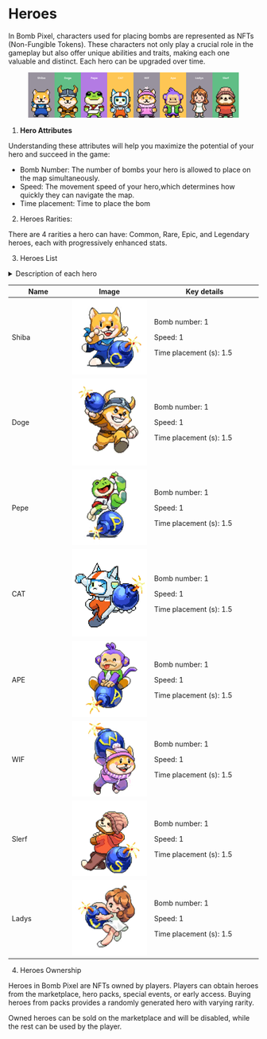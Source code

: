 # Heroes

In Bomb Pixel, characters used for placing bombs are represented as NFTs (Non-Fungible Tokens). These characters not only play a crucial role in the gameplay but also offer unique abilities and traits, making each one valuable and distinct. Each hero can be upgraded over time.

<figure><img src="../../.gitbook/assets/heroes (2).png" alt=""><figcaption></figcaption></figure>

1. **Hero Attributes**

Understanding these attributes will help you maximize the potential of your hero and succeed in the game:

* Bomb Number: The number of bombs your hero is allowed to place on the map simultaneously.
* Speed: The movement speed of your hero,which determines how quickly they can navigate the map.
* Time placement: Time to place the bom

2. Heroes Rarities:

There are 4 rarities a hero can have: Common, Rare, Epic, and Legendary heroes, each with progressively enhanced stats.

3. Heroes List

<details>

<summary>Description of each hero</summary>

* [x] Shiba: a swift and brave warrior, combining an adorable look with unyielding determination. A master of bomb placement, Shiba brings unwavering spirit to every battle.

- [x] Doge: a brave warrior inspired by the Dogecoin meme coin, featuring Viking armor and a playful, lovable fighting spirit.

* [x] Pepe: a skilled martial artist inspired by the Pepe meme coin, featuring a martial arts outfit and a cheerful smile, bringing humor and positive energy to every match.

- [x] WIF: a lovable and warm character, featuring a cute pink outfit and a cozy beanie. Bringing a friendly and cheerful vibe, WIF embodies gentleness in the midst of intense battles.

* [x] CAT: a cute and bold character inspired by the world of meme coins. Dressed in a spacesuit with sharp eyes, CAT is both adorable and agile.

- [x] APE: a strong and stylish character with striking purple hair and a bold green jacket, exuding confidence and uniqueness.

* [x] Slerf: an adorable character with a relaxed vibe. Wearing a cozy beanie and a simple red shirt, SLERF exudes warmth, friendliness, and a cheerful demeanor.

- [x] Ladies: a charming and elegant character with curly brown hair and a minimalist style. Inspired by meme coins, Ladies brings a graceful yet modern vibe to the dynamic world of the bombing game.

</details>

<table><thead><tr><th width="143">Name</th><th width="212">Image</th><th width="277">Key details</th></tr></thead><tbody><tr><td>Shiba</td><td><img src="../../.gitbook/assets/image (2) (1).png" alt="" data-size="original"></td><td><p>Bomb number: 1</p><p>Speed: 1</p><p>Time placement (s): 1.5</p></td></tr><tr><td>Doge</td><td><img src="../../.gitbook/assets/image (3) (1).png" alt="" data-size="original"></td><td><p>Bomb number: 1</p><p>Speed: 1</p><p>Time placement (s): 1.5</p></td></tr><tr><td>Pepe</td><td><img src="../../.gitbook/assets/image (4) (1).png" alt="" data-size="original"></td><td><p>Bomb number: 1</p><p>Speed: 1</p><p>Time placement (s): 1.5</p></td></tr><tr><td>CAT</td><td><img src="../../.gitbook/assets/image (7).png" alt="" data-size="original"></td><td><p>Bomb number: 1</p><p>Speed: 1</p><p>Time placement (s): 1.5</p></td></tr><tr><td>APE</td><td><img src="../../.gitbook/assets/image (9).png" alt="" data-size="original"></td><td><p>Bomb number: 1</p><p>Speed: 1</p><p>Time placement (s): 1.5</p></td></tr><tr><td>WIF</td><td><img src="../../.gitbook/assets/image (5).png" alt="" data-size="original"></td><td><p>Bomb number: 1</p><p>Speed: 1</p><p>Time placement (s): 1.5</p></td></tr><tr><td>Slerf</td><td><img src="../../.gitbook/assets/image (8).png" alt="" data-size="original"></td><td><p>Bomb number: 1</p><p>Speed: 1</p><p>Time placement (s): 1.5</p></td></tr><tr><td>Ladys</td><td><img src="../../.gitbook/assets/image (6).png" alt="" data-size="original"></td><td><p>Bomb number: 1</p><p>Speed: 1</p><p>Time placement (s): 1.5</p></td></tr></tbody></table>

4. Heroes Ownership

Heroes in Bomb Pixel are NFTs owned by players. Players can obtain heroes from the marketplace, hero packs, special events, or early access. Buying heroes from packs provides a randomly generated hero with varying rarity.

Owned heroes can be sold on the marketplace and will be disabled, while the rest can be used by the player.
